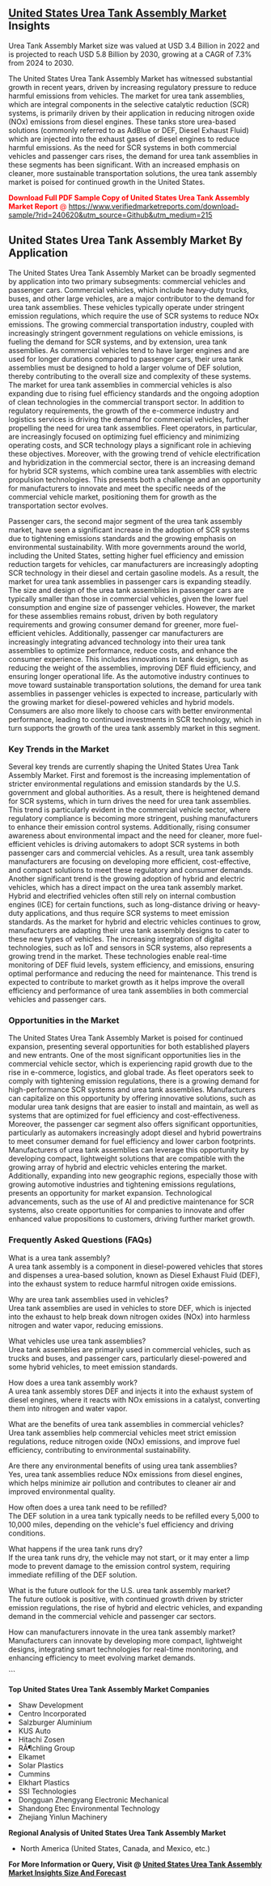<h2><a href="https://www.verifiedmarketreports.com/download-sample/?rid=240620&amp;utm_source=Github&amp;utm_medium=215" target="_blank">United States Urea Tank Assembly Market</a> Insights</h2><p>Urea Tank Assembly Market size was valued at USD 3.4 Billion in 2022 and is projected to reach USD 5.8 Billion by 2030, growing at a CAGR of 7.3% from 2024 to 2030.</p><p> <p>The United States Urea Tank Assembly Market has witnessed substantial growth in recent years, driven by increasing regulatory pressure to reduce harmful emissions from vehicles. The market for urea tank assemblies, which are integral components in the selective catalytic reduction (SCR) systems, is primarily driven by their application in reducing nitrogen oxide (NOx) emissions from diesel engines. These tanks store urea-based solutions (commonly referred to as AdBlue or DEF, Diesel Exhaust Fluid) which are injected into the exhaust gases of diesel engines to reduce harmful emissions. As the need for SCR systems in both commercial vehicles and passenger cars rises, the demand for urea tank assemblies in these segments has been significant. With an increased emphasis on cleaner, more sustainable transportation solutions, the urea tank assembly market is poised for continued growth in the United States. <p><span class=""><span style="color: #ff0000;"><strong>Download Full PDF Sample Copy of United States Urea Tank Assembly Market Report</strong> @ </span><a href="https://www.verifiedmarketreports.com/download-sample/?rid=240620&amp;utm_source=Github&amp;utm_medium=215" target="_blank">https://www.verifiedmarketreports.com/download-sample/?rid=240620&amp;utm_source=Github&amp;utm_medium=215</a></span></p></p> <h2>United States Urea Tank Assembly Market By Application</h2> <p>The United States Urea Tank Assembly Market can be broadly segmented by application into two primary subsegments: commercial vehicles and passenger cars. Commercial vehicles, which include heavy-duty trucks, buses, and other large vehicles, are a major contributor to the demand for urea tank assemblies. These vehicles typically operate under stringent emission regulations, which require the use of SCR systems to reduce NOx emissions. The growing commercial transportation industry, coupled with increasingly stringent government regulations on vehicle emissions, is fueling the demand for SCR systems, and by extension, urea tank assemblies. As commercial vehicles tend to have larger engines and are used for longer durations compared to passenger cars, their urea tank assemblies must be designed to hold a larger volume of DEF solution, thereby contributing to the overall size and complexity of these systems. The market for urea tank assemblies in commercial vehicles is also expanding due to rising fuel efficiency standards and the ongoing adoption of clean technologies in the commercial transport sector. In addition to regulatory requirements, the growth of the e-commerce industry and logistics services is driving the demand for commercial vehicles, further propelling the need for urea tank assemblies. Fleet operators, in particular, are increasingly focused on optimizing fuel efficiency and minimizing operating costs, and SCR technology plays a significant role in achieving these objectives. Moreover, with the growing trend of vehicle electrification and hybridization in the commercial sector, there is an increasing demand for hybrid SCR systems, which combine urea tank assemblies with electric propulsion technologies. This presents both a challenge and an opportunity for manufacturers to innovate and meet the specific needs of the commercial vehicle market, positioning them for growth as the transportation sector evolves. </p> <p>Passenger cars, the second major segment of the urea tank assembly market, have seen a significant increase in the adoption of SCR systems due to tightening emissions standards and the growing emphasis on environmental sustainability. With more governments around the world, including the United States, setting higher fuel efficiency and emission reduction targets for vehicles, car manufacturers are increasingly adopting SCR technology in their diesel and certain gasoline models. As a result, the market for urea tank assemblies in passenger cars is expanding steadily. The size and design of the urea tank assemblies in passenger cars are typically smaller than those in commercial vehicles, given the lower fuel consumption and engine size of passenger vehicles. However, the market for these assemblies remains robust, driven by both regulatory requirements and growing consumer demand for greener, more fuel-efficient vehicles. Additionally, passenger car manufacturers are increasingly integrating advanced technology into their urea tank assemblies to optimize performance, reduce costs, and enhance the consumer experience. This includes innovations in tank design, such as reducing the weight of the assemblies, improving DEF fluid efficiency, and ensuring longer operational life. As the automotive industry continues to move toward sustainable transportation solutions, the demand for urea tank assemblies in passenger vehicles is expected to increase, particularly with the growing market for diesel-powered vehicles and hybrid models. Consumers are also more likely to choose cars with better environmental performance, leading to continued investments in SCR technology, which in turn supports the growth of the urea tank assembly market in this segment. </p> <h3>Key Trends in the Market</h3> <p>Several key trends are currently shaping the United States Urea Tank Assembly Market. First and foremost is the increasing implementation of stricter environmental regulations and emission standards by the U.S. government and global authorities. As a result, there is heightened demand for SCR systems, which in turn drives the need for urea tank assemblies. This trend is particularly evident in the commercial vehicle sector, where regulatory compliance is becoming more stringent, pushing manufacturers to enhance their emission control systems. Additionally, rising consumer awareness about environmental impact and the need for cleaner, more fuel-efficient vehicles is driving automakers to adopt SCR systems in both passenger cars and commercial vehicles. As a result, urea tank assembly manufacturers are focusing on developing more efficient, cost-effective, and compact solutions to meet these regulatory and consumer demands. Another significant trend is the growing adoption of hybrid and electric vehicles, which has a direct impact on the urea tank assembly market. Hybrid and electrified vehicles often still rely on internal combustion engines (ICE) for certain functions, such as long-distance driving or heavy-duty applications, and thus require SCR systems to meet emission standards. As the market for hybrid and electric vehicles continues to grow, manufacturers are adapting their urea tank assembly designs to cater to these new types of vehicles. The increasing integration of digital technologies, such as IoT and sensors in SCR systems, also represents a growing trend in the market. These technologies enable real-time monitoring of DEF fluid levels, system efficiency, and emissions, ensuring optimal performance and reducing the need for maintenance. This trend is expected to contribute to market growth as it helps improve the overall efficiency and performance of urea tank assemblies in both commercial vehicles and passenger cars. </p> <h3>Opportunities in the Market</h3> <p>The United States Urea Tank Assembly Market is poised for continued expansion, presenting several opportunities for both established players and new entrants. One of the most significant opportunities lies in the commercial vehicle sector, which is experiencing rapid growth due to the rise in e-commerce, logistics, and global trade. As fleet operators seek to comply with tightening emission regulations, there is a growing demand for high-performance SCR systems and urea tank assemblies. Manufacturers can capitalize on this opportunity by offering innovative solutions, such as modular urea tank designs that are easier to install and maintain, as well as systems that are optimized for fuel efficiency and cost-effectiveness. Moreover, the passenger car segment also offers significant opportunities, particularly as automakers increasingly adopt diesel and hybrid powertrains to meet consumer demand for fuel efficiency and lower carbon footprints. Manufacturers of urea tank assemblies can leverage this opportunity by developing compact, lightweight solutions that are compatible with the growing array of hybrid and electric vehicles entering the market. Additionally, expanding into new geographic regions, especially those with growing automotive industries and tightening emissions regulations, presents an opportunity for market expansion. Technological advancements, such as the use of AI and predictive maintenance for SCR systems, also create opportunities for companies to innovate and offer enhanced value propositions to customers, driving further market growth. </p> <h3>Frequently Asked Questions (FAQs)</h3> <p>What is a urea tank assembly? <br> A urea tank assembly is a component in diesel-powered vehicles that stores and dispenses a urea-based solution, known as Diesel Exhaust Fluid (DEF), into the exhaust system to reduce harmful nitrogen oxide emissions.</p> <p>Why are urea tank assemblies used in vehicles? <br> Urea tank assemblies are used in vehicles to store DEF, which is injected into the exhaust to help break down nitrogen oxides (NOx) into harmless nitrogen and water vapor, reducing emissions.</p> <p>What vehicles use urea tank assemblies? <br> Urea tank assemblies are primarily used in commercial vehicles, such as trucks and buses, and passenger cars, particularly diesel-powered and some hybrid vehicles, to meet emission standards.</p> <p>How does a urea tank assembly work? <br> A urea tank assembly stores DEF and injects it into the exhaust system of diesel engines, where it reacts with NOx emissions in a catalyst, converting them into nitrogen and water vapor.</p> <p>What are the benefits of urea tank assemblies in commercial vehicles? <br> Urea tank assemblies help commercial vehicles meet strict emission regulations, reduce nitrogen oxide (NOx) emissions, and improve fuel efficiency, contributing to environmental sustainability.</p> <p>Are there any environmental benefits of using urea tank assemblies? <br> Yes, urea tank assemblies reduce NOx emissions from diesel engines, which helps minimize air pollution and contributes to cleaner air and improved environmental quality.</p> <p>How often does a urea tank need to be refilled? <br> The DEF solution in a urea tank typically needs to be refilled every 5,000 to 10,000 miles, depending on the vehicle's fuel efficiency and driving conditions.</p> <p>What happens if the urea tank runs dry? <br> If the urea tank runs dry, the vehicle may not start, or it may enter a limp mode to prevent damage to the emission control system, requiring immediate refilling of the DEF solution.</p> <p>What is the future outlook for the U.S. urea tank assembly market? <br> The future outlook is positive, with continued growth driven by stricter emission regulations, the rise of hybrid and electric vehicles, and expanding demand in the commercial vehicle and passenger car sectors.</p> <p>How can manufacturers innovate in the urea tank assembly market? <br> Manufacturers can innovate by developing more compact, lightweight designs, integrating smart technologies for real-time monitoring, and enhancing efficiency to meet evolving market demands.</p> ```</p><p><strong>Top United States Urea Tank Assembly Market Companies</strong></p><div data-test-id=""><p><li>Shaw Development</li><li> Centro Incorporated</li><li> Salzburger Aluminium</li><li> KUS Auto</li><li> Hitachi Zosen</li><li> RÃ¶chling Group</li><li> Elkamet</li><li> Solar Plastics</li><li> Cummins</li><li> Elkhart Plastics</li><li> SSI Technologies</li><li> Dongguan Zhengyang Electronic Mechanical</li><li> Shandong Etec Environmental Technology</li><li> Zhejiang Yinlun Machinery</li></p><div><strong>Regional Analysis of&nbsp;United States Urea Tank Assembly Market</strong></div><ul><li dir="ltr"><p dir="ltr">North America&nbsp;(United States, Canada, and Mexico, etc.)</p></li></ul><p><strong>For More Information or Query, Visit @&nbsp;</strong><strong><a href="https://www.verifiedmarketreports.com/product/urea-tank-assembly-market/?utm_source=Github&amp;utm_medium=215" target="_blank">United States Urea Tank Assembly Market Insights Size And Forecast</a></strong></p></div>
